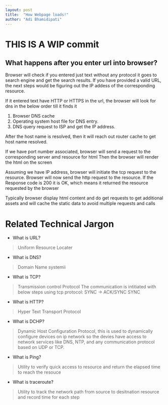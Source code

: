```yaml
---
layout: post
title:  "How Webpage loads!"
author: "Adi Bhamidipati"
---
```


# THIS IS A WIP commit

## What happens after you enter url into browser?

Browser will check if you entered just text without any protocol it goes to search engine and get the search results.
If you have provided a valid URL, the next steps would be figuring out the IP addess of the corresponding resource.

If it entered text have HTTP or HTTPS in the url, the browser will look for dns in the below order till it finds it
1) Browser DNS cache
2) Operating system host file  for DNS entry.
3) DNS query request to ISP and get the IP address.

After the host name is resolved, then it will reach out router cache to get host name resolved. 

If we have port number associated, browser will send a request to the corresponding server amd resource for html
Then the browser will render the html on the screen

Assuming we have IP address, browser will initiate the tcp request to the resource. Browser will now send the http request to 
the resource. If the Response code is 200 it is OK, which means it returned the resource requested by the browser

Typically browser display html content and do get requests to get additional assets and will cache the static data to avoid multiple requests and calls

# Related Technical Jargon

* What is URL?
> Uniform Resource Locater

* What is DNS?
> Domain Name systemii

* What is TCP?
> Transmission control Protocol
> The communication is intitiated with below steps using tcp protocol:
> SYNC -> ACK/SYNC
> SYNC

* What is HTTP?
> Hyper Text Transport Protocol

* What is DCHP?
> Dynamic Host Configuration Protocol, this is used to dynamically configure devices on ip network so the devies have access to network services like DNS, NTP, and any communication protocol based on UDP or TCP.

* What is Ping?
> Utility to verify quick access to resource and return the elapsed time to reach the resouce

* What is traceroute?
> Utility to track the network path from source to desitnation resource and record time for each step

